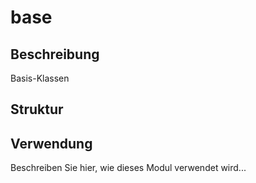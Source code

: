﻿# base

## Beschreibung
Basis-Klassen

## Struktur


## Verwendung
Beschreiben Sie hier, wie dieses Modul verwendet wird...
